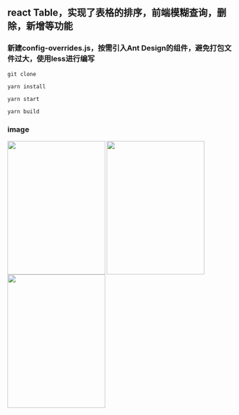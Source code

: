 ## react Table，实现了表格的排序，前端模糊查询，删除，新增等功能

### 新建config-overrides.js，按需引入Ant Design的组件，避免打包文件过大，使用less进行编写

```
git clone

yarn install

yarn start

yarn build
```

### image
<img align="left" width="220" height="300" src="https://github.com/Xxcool/react-todoTable/blob/master/src/assets/images/1.png" />

<img align="left" width="220" height="300" src="https://github.com/Xxcool/react-todoTable/blob/master/src/assets/images/2.png" />

<img align="left" width="220" height="300" src="https://github.com/Xxcool/react-todoTable/blob/master/src/assets/images/3.png" />
